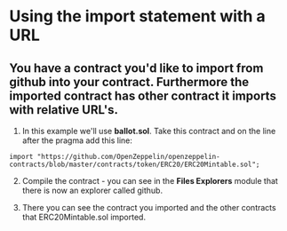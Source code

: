 # Using the import statement with a URL

## You have a contract you'd like to import from github into your contract.  Furthermore the imported contract has other contract it imports with relative URL's.
 
1. In this example we'll use **ballot.sol**. Take this contract and on the line after the pragma add this line:

```import "https://github.com/OpenZeppelin/openzeppelin-contracts/blob/master/contracts/token/ERC20/ERC20Mintable.sol";```

2. Compile the contract - you can see in the **Files Explorers** module that there is now an explorer called github.

3. There you can see the contract you imported and the other contracts that ERC20Mintable.sol imported.
